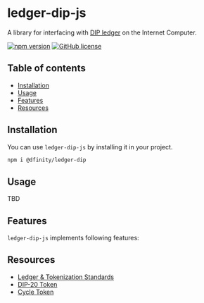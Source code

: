 # ledger-dip-js

A library for interfacing with [DIP ledger](https://github.com/Psychedelic/DIP20) on the Internet Computer.

[![npm version](https://img.shields.io/npm/v/@dfinity/ledger-dip.svg?logo=npm)](https://www.npmjs.com/package/@dfinity/ledger-dip) [![GitHub license](https://img.shields.io/badge/license-Apache%202.0-blue.svg)](https://opensource.org/licenses/Apache-2.0)

## Table of contents

- [Installation](#installation)
- [Usage](#usage)
- [Features](#features)
- [Resources](#resources)

## Installation

You can use `ledger-dip-js` by installing it in your project.

```bash
npm i @dfinity/ledger-dip
```

## Usage

TBD

## Features

`ledger-dip-js` implements following features:

<!-- TSDOC_START -->

<!-- TSDOC_END -->

## Resources

- [Ledger & Tokenization Standards](https://github.com/Psychedelic/DIP20)
- [DIP-20 Token](https://github.com/Psychedelic/DIP20/blob/main/rust/token/token.did)
- [Cycle Token](https://github.com/Psychedelic/dank/tree/develop/xtc)
